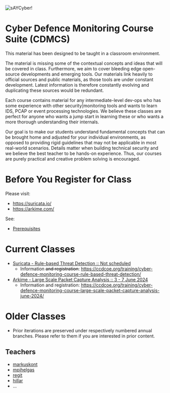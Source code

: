 ![sAYCyber!](/saynomore.png)

# Cyber Defence Monitoring Course Suite (CDMCS)

This material has been designed to be taught in a classroom environment.

The material is missing some of the contextual concepts and ideas that will be covered in class. Furthermore, we aim to cover bleeding edge open-source developments and emerging tools. Our materials link heavily to official sources and public materials, as those tools are under constant development. Latest information is therefore constantly evolving and duplicating these sources would be redundant.

Each course contains material for any intermediate-level dev-ops who has some experience with other security|monitoring tools and wants to learn IDS, PCAP or event processing technologies. We believe these classes are perfect for anyone who wants a jump start in learning these or who wants a more thorough understanding their internals.

Our goal is to make our students understand fundamental concepts that can be brought home and adjusted for your individual environments, as opposed to providing rigid guidelines that may not be applicable in most real-world scenarios. Details matter when building technical security and we believe the best teacher to be hands-on experience. Thus, our courses are purely practical and creative problem solving is encouraged.

# Before You Register for Class

Please visit:

 * https://suricata.io/
 * https://arkime.com/

See:
 * [Prerequisites](prerequisites/)

# Current Classes

 * [Suricata - Rule-based Threat Detection :: Not scheduled](/Suricata/)
   * Information ~~and registration~~: https://ccdcoe.org/training/cyber-defence-monitoring-course-rule-based-threat-detection/
 * [Arkime - Large Scale Packet Capture Analysis :: 3 - 7 June 2024](/Arkime/)
   * Information and registration: https://ccdcoe.org/training/cyber-defence-monitoring-course-large-scale-packet-capture-analysis-june-2024/

# Older Classes

 * Prior iterations are preserved under respectively numbered annual branches. Please refer to them if you are interested in prior content.

## Teachers

 * [markuskont](https://github.com/markuskont)
 * [mpihelgas](https://github.com/mpihelgas)
 * [regit](https://github.com/regit)
 * [hillar](https://github.com/hillar)
 * ...
